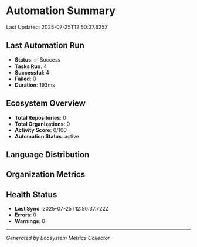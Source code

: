 # Automation Summary

Last Updated: 2025-07-25T12:50:37.625Z

## Last Automation Run

- **Status**: ✅ Success
- **Tasks Run**: 4
- **Successful**: 4
- **Failed**: 0
- **Duration**: 193ms


## Ecosystem Overview

- **Total Repositories**: 0
- **Total Organizations**: 0
- **Activity Score**: 0/100
- **Automation Status**: active

## Language Distribution



## Organization Metrics



## Health Status

- **Last Sync**: 2025-07-25T12:50:37.722Z
- **Errors**: 0
- **Warnings**: 0





---
*Generated by Ecosystem Metrics Collector*
